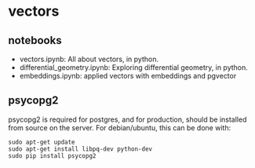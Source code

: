 # vectors

## notebooks
- vectors.ipynb: All about vectors, in python.
- differential_geometry.ipynb: Exploring differential geometry, in python.
- embeddings.ipynb: applied vectors with embeddings and pgvector

## psycopg2
psycopg2 is required for postgres, and for production, should be installed from source on the server. For debian/ubuntu, this can be done with:

```
sudo apt-get update
sudo apt-get install libpq-dev python-dev
sudo pip install psycopg2
```